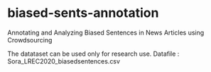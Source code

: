 # biased-sents-annotation
Annotating and Analyzing Biased Sentences in News Articles using Crowdsourcing

The datataset can be used only for research use.
Datafile : Sora_LREC2020_biasedsentences.csv
